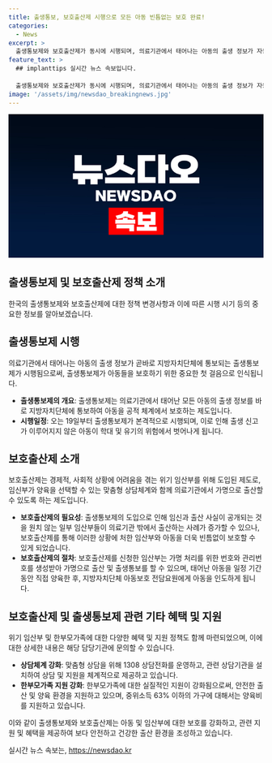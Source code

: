 ```yaml
---
title: 출생통보, 보호출산제 시행으로 모든 아동 빈틈없는 보호 완료!
categories:
  - News
excerpt: >
  출생통보제와 보호출산제가 동시에 시행되며, 의료기관에서 태어나는 아동의 출생 정보가 자동으로 지자체에 통보되어 공적 체계에서 보호된다. 또한 위기 임산부를 위해 가명으로 출산 및 출생통보가 가능하고 맞춤형 상담체계를 구축한다. 이는 아동 보호를 강화하고 출생미등록 아동 문제를 해결하기 위한 정책으로, 지난해 수원 영아사망사건 이후 마련되었다. 아동 및 임산부의 복지를 위한 다양한 지원책도 함께 시행된다. (요약문)
feature_text: >
  ## implanttips 실시간 뉴스 속보입니다.

  출생통보제와 보호출산제가 동시에 시행되며, 의료기관에서 태어나는 아동의 출생 정보가 자동으로 지자체에 통보되어 공적 체계에서 보호된다. 또한 위기 임산부를 위해 가명으로 출산 및 출생통보가 가능하고 맞춤형 상담체계를 구축한다. 이는 아동 보호를 강화하고 출생미등록 아동 문제를 해결하기 위한 정책으로, 지난해 수원 영아사망사건 이후 마련되었다. 아동 및 임산부의 복지를 위한 다양한 지원책도 함께 시행된다. (요약문)
image: '/assets/img/newsdao_breakingnews.jpg'
---
```


<p><img src="/assets/img/newsdao_breakingnews.jpg" alt="implanttips 속보" /></p>

<h2 data-ke-size="size26">출생통보제 및 보호출산제 정책 소개</h2>

<p data-ke-size="size16">한국의 출생통보제와 보호출산제에 대한 정책 변경사항과 이에 따른 시행 시기 등의 중요한 정보를 알아보겠습니다.</p>

<h2><b>출생통보제 시행</b></h2>

<p data-ke-size="size16">의료기관에서 태어나는 아동의 출생 정보가 곧바로 지방자치단체에 통보되는 출생통보제가 시행됨으로써, 출생통보제가 아동들을 보호하기 위한 중요한 첫 걸음으로 인식됩니다.</p>

<ul>
<li><b>출생통보제의 개요</b>: 출생통보제는 의료기관에서 태어난 모든 아동의 출생 정보를 바로 지방자치단체에 통보하여 아동을 공적 체계에서 보호하는 제도입니다.</li>
<li><b>시행일정</b>: 오는 19일부터 출생통보제가 본격적으로 시행되며, 이로 인해 출생 신고가 이루어지지 않은 아동이 학대 및 유기의 위험에서 벗어나게 됩니다.</li>
</ul>

<h2><b>보호출산제 소개</b></h2>

<p data-ke-size="size16">보호출산제는 경제적, 사회적 상황에 어려움을 겪는 위기 임산부를 위해 도입된 제도로, 임신부가 양육을 선택할 수 있는 맞춤형 상담체계와 함께 의료기관에서 가명으로 출산할 수 있도록 하는 제도입니다.</p>

<ul>
<li><b>보호출산제의 필요성</b>: 출생통보제의 도입으로 인해 임신과 출산 사실이 공개되는 것을 원치 않는 일부 임산부들이 의료기관 밖에서 출산하는 사례가 증가할 수 있으나, 보호출산제를 통해 이러한 상황에 처한 임산부와 아동을 더욱 빈틈없이 보호할 수 있게 되었습니다.</li>
<li><b>보호출산제의 절차</b>: 보호출산제를 신청한 임산부는 가명 처리를 위한 번호와 관리번호를 생성받아 가명으로 출산 및 출생통보를 할 수 있으며, 태어난 아동을 일정 기간 동안 직접 양육한 후, 지방자치단체 아동보호 전담요원에게 아동을 인도하게 됩니다.</li>
</ul>

<h2><b>보호출산제 및 출생통보제 관련 기타 혜택 및 지원</b></h2>

<p data-ke-size="size16">위기 임산부 및 한부모가족에 대한 다양한 혜택 및 지원 정책도 함께 마련되었으며, 이에 대한 상세한 내용은 해당 담당기관에 문의할 수 있습니다.</p>

<ul>
<li><b>상담체계 강화</b>: 맞춤형 상담을 위해 1308 상담전화를 운영하고, 관련 상담기관을 설치하여 상담 및 지원을 체계적으로 제공하고 있습니다.</li>
<li><b>한부모가족 지원 강화</b>: 한부모가족에 대한 실질적인 지원이 강화됨으로써, 안전한 출산 및 양육 환경을 지원하고 있으며, 중위소득 63% 이하의 가구에 대해서는 양육비를 지원하고 있습니다.</li>
</ul>

<p data-ke-size="size16">이와 같이 출생통보제와 보호출산제는 아동 및 임산부에 대한 보호를 강화하고, 관련 지원 및 혜택을 제공하여 보다 안전하고 건강한 출산 환경을 조성하고 있습니다.</p>
실시간 뉴스 속보는, <a href="https://newsdao.kr" rel="dofollow">https://newsdao.kr</a>


